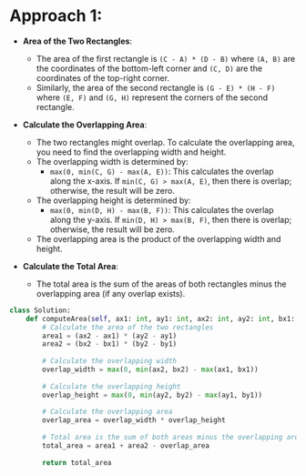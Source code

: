 
# Approach 1:

- **Area of the Two Rectangles**:
    
    - The area of the first rectangle is `(C - A) * (D - B)` where `(A, B)` are the coordinates of the bottom-left corner and `(C, D)` are the coordinates of the top-right corner.
    - Similarly, the area of the second rectangle is `(G - E) * (H - F)` where `(E, F)` and `(G, H)` represent the corners of the second rectangle.
- **Calculate the Overlapping Area**:
    
    - The two rectangles might overlap. To calculate the overlapping area, you need to find the overlapping width and height.
    - The overlapping width is determined by:
        - `max(0, min(C, G) - max(A, E))`: This calculates the overlap along the x-axis. If `min(C, G) > max(A, E)`, then there is overlap; otherwise, the result will be zero.
    - The overlapping height is determined by:
        - `max(0, min(D, H) - max(B, F))`: This calculates the overlap along the y-axis. If `min(D, H) > max(B, F)`, then there is overlap; otherwise, the result will be zero.
    - The overlapping area is the product of the overlapping width and height.
- **Calculate the Total Area**:
    
    - The total area is the sum of the areas of both rectangles minus the overlapping area (if any overlap exists).


```python
class Solution:
    def computeArea(self, ax1: int, ay1: int, ax2: int, ay2: int, bx1: int, by1: int, bx2: int, by2: int) -> int:
        # Calculate the area of the two rectangles
        area1 = (ax2 - ax1) * (ay2 - ay1)
        area2 = (bx2 - bx1) * (by2 - by1)
        
        # Calculate the overlapping width
        overlap_width = max(0, min(ax2, bx2) - max(ax1, bx1))
        
        # Calculate the overlapping height
        overlap_height = max(0, min(ay2, by2) - max(ay1, by1))
        
        # Calculate the overlapping area
        overlap_area = overlap_width * overlap_height
        
        # Total area is the sum of both areas minus the overlapping area
        total_area = area1 + area2 - overlap_area
        
        return total_area



```